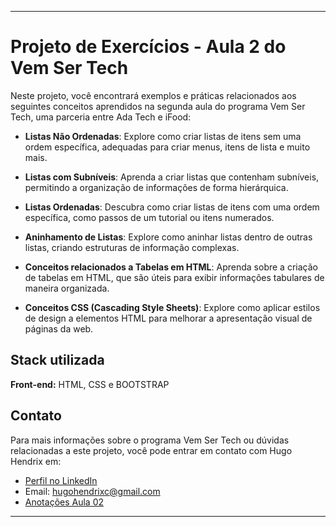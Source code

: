 
---

# Projeto de Exercícios - Aula 2 do Vem Ser Tech

Neste projeto, você encontrará exemplos e práticas relacionados aos seguintes conceitos aprendidos na segunda aula do programa Vem Ser Tech, uma parceria entre Ada Tech e iFood:

- **Listas Não Ordenadas**: Explore como criar listas de itens sem uma ordem específica, adequadas para criar menus, itens de lista e muito mais.

- **Listas com Subníveis**: Aprenda a criar listas que contenham subníveis, permitindo a organização de informações de forma hierárquica.

- **Listas Ordenadas**: Descubra como criar listas de itens com uma ordem específica, como passos de um tutorial ou itens numerados.

- **Aninhamento de Listas**: Explore como aninhar listas dentro de outras listas, criando estruturas de informação complexas.

- **Conceitos relacionados a Tabelas em HTML**: Aprenda sobre a criação de tabelas em HTML, que são úteis para exibir informações tabulares de maneira organizada.

- **Conceitos CSS (Cascading Style Sheets)**: Explore como aplicar estilos de design a elementos HTML para melhorar a apresentação visual de páginas da web.







## Stack utilizada

**Front-end:** HTML, CSS e BOOTSTRAP 



## Contato

Para mais informações sobre o programa Vem Ser Tech ou dúvidas relacionadas a este projeto, você pode entrar em contato com Hugo Hendrix em:

- [Perfil no LinkedIn](https://www.linkedin.com/in/hugohendrix/)
- Email: hugohendrixc@gmail.com
- [Anotações Aula 02](https://hugohendrix.notion.site/Anota-es-AULA-2-Front-End-Est-tico-945e6674250048a3af2dd9ffa935022e?pvs=4)
---
